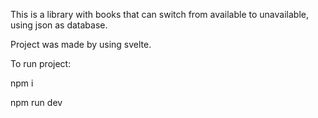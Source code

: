 This is a library with books that can switch from available to unavailable, using json as database. 

Project was made by using svelte.

To run project:

npm i 

npm run dev
